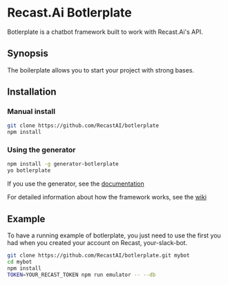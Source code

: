 # Recast.Ai Botlerplate

Botlerplate is a chatbot framework built to work with Recast.Ai's API.

## Synopsis

The boilerplate allows you to start your project with strong bases.

## Installation

### Manual install

```bash
git clone https://github.com/RecastAI/botlerplate
npm install
```

### Using the generator

```bash
npm install -g generator-botlerplate
yo botlerplate
```
If you use the generator, see the [documentation](https://github.com/RecastAI/generator-botlerplate)


For detailed information about how the framework works, see the [wiki](https://github.com/RecastAI/botlerplate/wiki)

## Example

To have a running example of botlerplate, you just need to use the first you had when you created your account on Recast, your-slack-bot.

```bash
git clone https://github.com/RecastAI/botlerplate.git mybot
cd mybot
npm install
TOKEN=YOUR_RECAST_TOKEN npm run emulator -- --db
```
